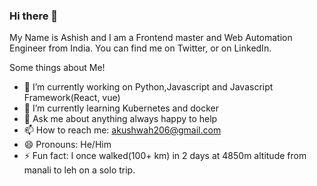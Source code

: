 ### Hi there 👋


My Name is Ashish and I am a Frontend master and Web Automation Engineer from India. You can find me on Twitter, or on LinkedIn.

Some things about Me!

- 🔭 I’m currently working on Python,Javascript and Javascript Framework(React, vue)
- 🌱 I’m currently learning Kubernetes and docker
- 💬 Ask me about anything always happy to help
- 📫 How to reach me: akushwah206@gmail.com
- 😄 Pronouns: He/Him
- ⚡ Fun fact: I once walked(100+ km) in 2 days at 4850m altitude from manali to leh on a solo trip.

